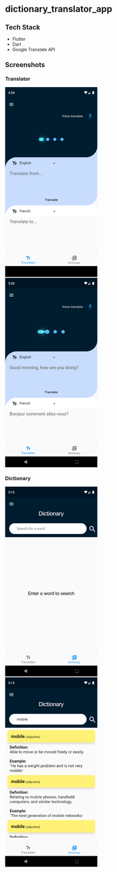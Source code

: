 # dictionary_translator_app

## Tech Stack
- Flutter
- Dart
- Google Translate API

## Screenshots

### Translator

<img src="https://github.com/rjblee/dictionary_translator_app/blob/master/assets/screenshots/Screenshot_1595288099.png?raw=true" width="300">
<img src="https://github.com/rjblee/dictionary_translator_app/blob/master/assets/screenshots/Screenshot_1595291412.png?raw=true" width="300">



### Dictionary

<img src="https://github.com/rjblee/dictionary_translator_app/blob/master/assets/screenshots/Screenshot_1595290538.png?raw=true" width="300">
<img src="https://github.com/rjblee/dictionary_translator_app/blob/master/assets/screenshots/Screenshot_1595290552.png?raw=true" width="300">

